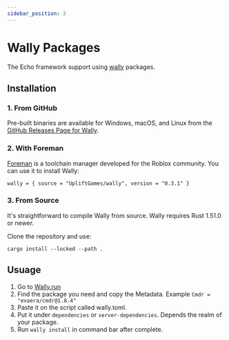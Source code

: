```yaml
---
sidebar_position: 3
---
```


# Wally Packages

The Echo framework support using [wally](https://wally.run) packages.

## Installation

### 1. From GitHub
Pre-built binaries are available for Windows, macOS, and Linux from the [GitHub Releases Page for Wally](https://github.com/UpliftGames/wally/releases).

### 2. With Foreman
[Foreman](https://github.com/Roblox/foreman) is a toolchain manager developed for the Roblox community. You can use it to install Wally:
```
wally = { source = "UpliftGames/wally", version = "0.3.1" }
```

### 3. From Source
It's straightforward to compile Wally from source. Wally requires Rust 1.51.0 or newer.

Clone the repository and use:
```
cargo install --locked --path .
```

## Usuage

1. Go to [Wally.run](https://wally.run)
2. Find the package you need and copy the Metadata. Example `Cmdr = "evaera/cmdr@1.8.4"`
3. Paste it on the script called wally.toml.
4. Put it under `dependencies` or `server-dependencies`. Depends the realm of your package.
5. Run `wally install` in command bar after complete.